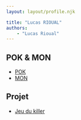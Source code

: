 ```yaml
---
layout: layout/profile.njk

title: "Lucas RIOUAL"
authors:
    - "Lucas Rioual"
---
```




## POK & MON

* [POK](./pok)
* [MON](./mon)

## Projet

* [Jeu du killer](../../../projets/2023-2024/Killer/)